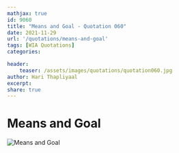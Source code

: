 ```yaml
---
mathjax: true
id: 9060
title: "Means and Goal - Quotation 060"
date: 2021-11-29
url: '/quotations/means-and-goal'
tags: [WIA Quotations] 
categories: 

header:
    teaser: /assets/images/quotations/quotation060.jpg
author: Hari Thapliyaal 
excerpt:
share: true 
---
```


# Means and Goal

![Means and Goal](/assets/images/quotations/quotation060.jpg)
